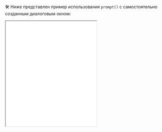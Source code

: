 🛠 Ниже представлен пример использования `prompt()` с самостоятельно созданным диалоговым окном:

<iframe title="Название — prompt() — Дока" src="../demos/vindi-r-xBjowJ/" height="350"></iframe>
